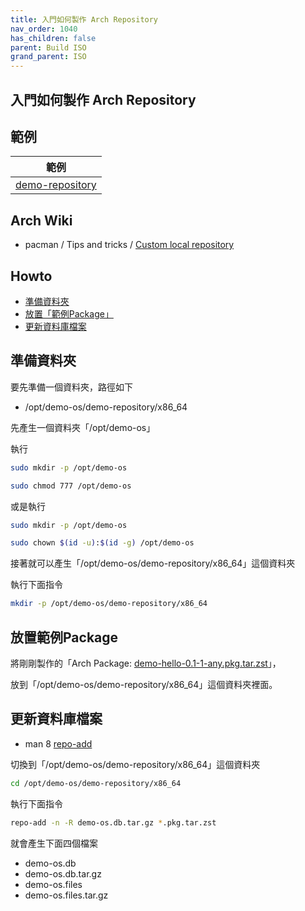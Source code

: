 ```yaml
---
title: 入門如何製作 Arch Repository
nav_order: 1040
has_children: false
parent: Build ISO
grand_parent: ISO
---
```



## 入門如何製作 Arch Repository


## 範例

| 範例 |
| --- |
| [demo-repository](https://github.com/samwhelp/note-about-archlinux/tree/gh-pages/_demo/iso/build-iso/demo-os/demo-repository) |


## Arch Wiki

* pacman / Tips and tricks / [Custom local repository](https://wiki.archlinux.org/title/Pacman/Tips_and_tricks#Custom_local_repository)


## Howto

* [準備資料夾](#準備資料夾)
* [放置「範例Package」](#放置範例Package)
* [更新資料庫檔案](#更新資料庫檔案)


## 準備資料夾

要先準備一個資料夾，路徑如下

* /opt/demo-os/demo-repository/x86_64

先產生一個資料夾「/opt/demo-os」

執行

``` sh
sudo mkdir -p /opt/demo-os

sudo chmod 777 /opt/demo-os
```

或是執行

``` sh
sudo mkdir -p /opt/demo-os

sudo chown $(id -u):$(id -g) /opt/demo-os
```

接著就可以產生「/opt/demo-os/demo-repository/x86_64」這個資料夾

執行下面指令

``` sh
mkdir -p /opt/demo-os/demo-repository/x86_64
```


## 放置範例Package

將剛剛製作的「Arch Package: [demo-hello-0.1-1-any.pkg.tar.zst](https://samwhelp.github.io/note-about-archlinux/read/core/iso/build-iso/start-build-arch-package.html#%E8%A3%BD%E4%BD%9C-package)」，


放到「/opt/demo-os/demo-repository/x86_64」這個資料夾裡面。


## 更新資料庫檔案

* man 8 [repo-add](https://man.archlinux.org/man/repo-add.8)

切換到「/opt/demo-os/demo-repository/x86_64」這個資料夾

``` sh
cd /opt/demo-os/demo-repository/x86_64
```

執行下面指令

``` sh
repo-add -n -R demo-os.db.tar.gz *.pkg.tar.zst
```

就會產生下面四個檔案

* demo-os.db
* demo-os.db.tar.gz
* demo-os.files
* demo-os.files.tar.gz
